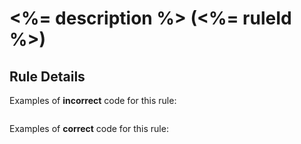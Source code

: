 # <%= description %> (<%= ruleId %>)

## Rule Details

Examples of **incorrect** code for this rule:

```js
```

Examples of **correct** code for this rule:

```js
```
